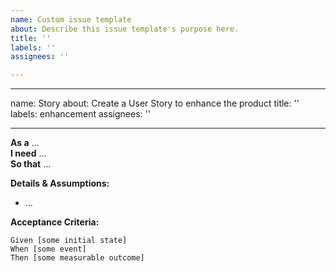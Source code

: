 ```yaml
---
name: Custom issue template
about: Describe this issue template's purpose here.
title: ''
labels: ''
assignees: ''

---
```


---
name: Story
about: Create a User Story to enhance the product
title: ''
labels: enhancement
assignees: ''

---

**As a** ...  
**I need** ...  
**So that** ...  

**Details & Assumptions:** 
* ...

**Acceptance Criteria:**

```gherkin
Given [some initial state]
When [some event]
Then [some measurable outcome]
```
